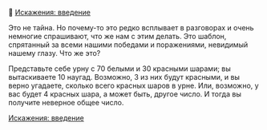 📝 [Искажения: введение](https://lesswrong.ru/w/%D0%98%D1%81%D0%BA%D0%B0%D0%B6%D0%B5%D0%BD%D0%B8%D1%8F_%D0%B2%D0%B2%D0%B5%D0%B4%D0%B5%D0%BD%D0%B8%D0%B5)

Это не тайна. Но почему-то это редко всплывает в разговорах и очень немногие спрашивают, что же нам с этим делать. Это шаблон, спрятанный за всеми нашими победами и поражениями, невидимый нашему глазу. Что же это?

Представьте себе урну с 70 белыми и 30 красными шарами; вы вытаскиваете 10 наугад. Возможно, 3 из них будут красными, и вы верно угадаете, сколько всего красных шаров в урне. Или, возможно, у вас будет 4 красных шара, а может быть, другое число. И тогда вы получите неверное общее число.

[Искажения: введение](https://lesswrong.ru/w/%D0%98%D1%81%D0%BA%D0%B0%D0%B6%D0%B5%D0%BD%D0%B8%D1%8F_%D0%B2%D0%B2%D0%B5%D0%B4%D0%B5%D0%BD%D0%B8%D0%B5)